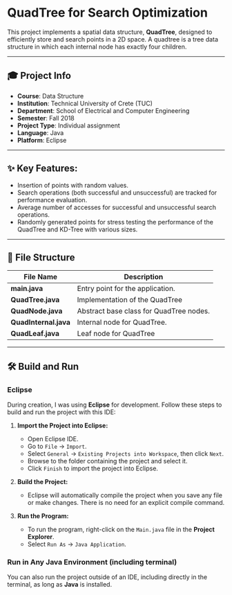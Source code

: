 # QuadTree for Search Optimization

This project implements a spatial data structure, **QuadTree**, designed to efficiently store and search points in a 2D space. A quadtree is a tree data structure in which each internal node has exactly four children. 

--- 

## 🎓 Project Info

- **Course**: Data Structure
- **Institution**: Technical University of Crete (TUC)
- **Department**: School of Electrical and Computer Engineering
- **Semester**: Fall 2018
- **Project Type**: Individual assignment
- **Language**: Java
- **Platform**: Eclipse

---

## ✨ Key Features:
- Insertion of points with random values.
- Search operations (both successful and unsuccessful) are tracked for performance evaluation.
- Average number of accesses for successful and unsuccessful search operations.
- Randomly generated points for stress testing the performance of the QuadTree and KD-Tree with various sizes.

---

## 🧱 File Structure

| File Name           | Description                                              |
|---------------------|----------------------------------------------------------|
| **main.java**  |  Entry point for the application. |
| **QuadTree.java**  | Implementation of the QuadTree |
| **QuadNode.java**           | Abstract base class for QuadTree nodes. |
| **QuadInternal.java**         |  Internal node for QuadTree.  |
| **QuadLeaf.java**       | Leaf node for QuadTree     |

---

## 🛠 Build and Run

### Eclipse

During creation, I was using **Eclipse** for development. Follow these steps to build and run the project with this IDE:

1. **Import the Project into Eclipse:**
   - Open Eclipse IDE.
   - Go to `File` -> `Import`.
   - Select `General` -> `Existing Projects into Workspace`, then click `Next`.
   - Browse to the folder containing the project and select it.
   - Click `Finish` to import the project into Eclipse.

2. **Build the Project:**
   - Eclipse will automatically compile the project when you save any file or make changes. There is no need for an explicit compile command.

3. **Run the Program:**
   - To run the program, right-click on the `Main.java` file in the **Project Explorer**.
   - Select `Run As` -> `Java Application`.

### Run in Any Java Environment (including terminal)

You can also run the project outside of an IDE, including directly in the terminal, as long as **Java** is installed.
